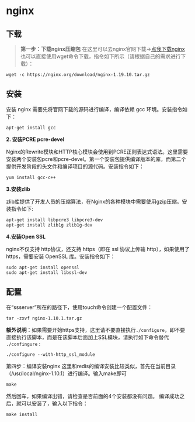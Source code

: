 # nginx

## 下载

> **第一步：下载nginx压缩包**
>在这里可以去nginx官网下载->[点我下载nginx](http://nginx.org/en/download.html)
> 也可以直接使用wget命令下载，指令如下所示（请根据自己的需求进行下载）：

```shell
wget -c https://nginx.org/download/nginx-1.19.10.tar.gz
```

## 安装

安装 nginx 需要先将官网下载的源码进行编译，编译依赖 gcc 环境。安装指令如下：

```shell
apt-get install gcc
```

**2. 安装PCRE pcre-devel**

Nginx的Rewrite模块和HTTP核心模块会使用到PCRE正则表达式语法。这里需要安装两个安装包pcre和pcre-devel。第一个安装包提供编译版本的库，而第二个提供开发阶段的头文件和编译项目的源代码。安装指令如下：

```shell
yum install gcc-c++
```

**3.安装zlib**

zlib库提供了开发人员的压缩算法，在Nginx的各种模块中需要使用gzip压缩。安装指令如下:

```shell
apt-get install libpcre3 libpcre3-dev
apt-get install zlib1g zlib1g-dev
```

**4.安装Open SSL**

nginx不仅支持 http协议，还支持 https（即在 ssl 协议上传输 http），如果使用了 https，需要安装 OpenSSL 库。安装指令如下：

```shell
sudo apt-get install openssl 
sudo apt-get install libssl-dev
```

## 配置

在“ssserver”所在的路径下，使用touch命令创建一个配置文件：

```shell
tar -zxvf nginx-1.10.1.tar.gz
```

**额外说明**：如果需要开始https支持，这里请不要直接执行`./configure`，即不要直接执行该脚本，而是在该脚本后面加上SSL模块，请执行如下命令替代 `./confingure` :

```shell
./configure --with-http_ssl_module
```

第四步：编译安装nginx
这里和redis的编译安装比较类似，首先在当前目录（/usr/local/nginx-1.10.1）进行编译。输入make即可

```shell
make
```

然后回车，如果编译出错，请检查是否前面的4个安装都没有问题。
编译成功之后，就可以安装了，输入以下指令：

```shell
make install
```

